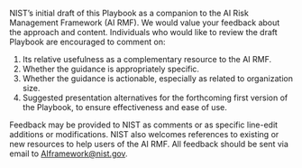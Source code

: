 ---
---
NIST’s initial draft of this Playbook as a companion to the  AI Risk Management Framework (AI RMF). We would value your feedback about the approach and content.
Individuals who would like to review the draft Playbook are encouraged to comment on:
1. Its relative usefulness as a complementary resource to the AI RMF.
2. Whether the guidance is appropriately specific.
3. Whether the guidance is actionable, especially as related to organization size.
4. Suggested presentation alternatives for the forthcoming first version of the Playbook, to ensure effectiveness and ease of use.

Feedback may be provided to NIST as comments or as specific line-edit additions or modifications. NIST also welcomes references to existing or new resources to help users of the AI RMF. All feedback should be sent via email to <a href="mailto:AIframework@nist.gov">AIframework@nist.gov.</a>

